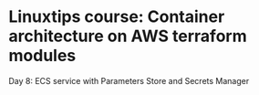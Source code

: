 # Linuxtips course: Container architecture on AWS terraform modules

Day 8: ECS service with Parameters Store and Secrets Manager


